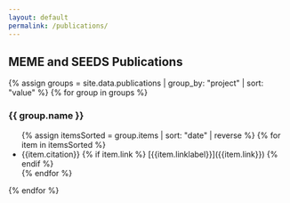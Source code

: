 ```yaml
---
layout: default
permalink: /publications/
---
```


## MEME and SEEDS Publications

{% assign groups = site.data.publications | group_by: "project" | sort: "value" %}
{% for group in groups %}
<h3>{{ group.name }}</h3><ul>
{% assign itemsSorted = group.items | sort: "date" | reverse %}
{% for item in itemsSorted %}<li>{{item.citation}}
  {% if item.link %} [{{item.linklabel}}]({{item.link}}) {% endif %}
  </li>{% endfor %}
</ul>
{% endfor %}
